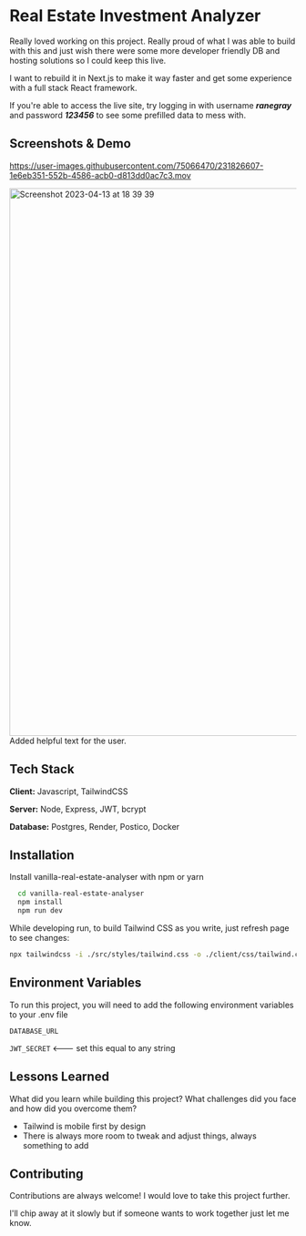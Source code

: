 # Real Estate Investment Analyzer

Really loved working on this project. Really proud of what I was able to build with this and just wish there were some more developer friendly DB and hosting solutions so I could keep this live.

I want to rebuild it in Next.js to make it way faster and get some experience with a full stack React framework.

If you're able to access the live site, try logging in with username ***ranegray*** and password ***123456*** to see some prefilled data to mess with.

## Screenshots & Demo

https://user-images.githubusercontent.com/75066470/231826607-1e6eb351-552b-4586-acb0-d813dd0ac7c3.mov

<img width="962" alt="Screenshot 2023-04-13 at 18 39 39" src="https://user-images.githubusercontent.com/75066470/231827382-0857d8d9-e201-43f3-bd6a-9407f2678b9b.png">
Added helpful text for the user. 

## Tech Stack

**Client:** Javascript, TailwindCSS

**Server:** Node, Express, JWT, bcrypt

**Database:** Postgres, Render, Postico, Docker


## Installation

Install vanilla-real-estate-analyser with npm or yarn

```bash
  cd vanilla-real-estate-analyser
  npm install
  npm run dev
```

While developing run, to build Tailwind CSS as you write, just refresh page to see changes:

```bash
npx tailwindcss -i ./src/styles/tailwind.css -o ./client/css/tailwind.css --watch
```
## Environment Variables

To run this project, you will need to add the following environment variables to your .env file

`DATABASE_URL` 

`JWT_SECRET` <--- set this equal to any string


## Lessons Learned

What did you learn while building this project? What challenges did you face and how did you overcome them?

- Tailwind is mobile first by design
- There is always more room to tweak and adjust things, always something to add

## Contributing

Contributions are always welcome! I would love to take this project further. 

I'll chip away at it slowly but if someone wants to work together just let me know. 

